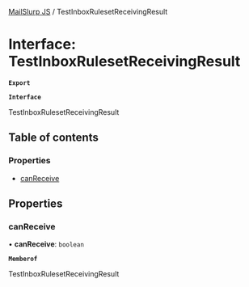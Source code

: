 [MailSlurp JS](../README.md) / TestInboxRulesetReceivingResult

# Interface: TestInboxRulesetReceivingResult

**`Export`**

**`Interface`**

TestInboxRulesetReceivingResult

## Table of contents

### Properties

- [canReceive](TestInboxRulesetReceivingResult.md#canreceive)

## Properties

### canReceive

• **canReceive**: `boolean`

**`Memberof`**

TestInboxRulesetReceivingResult
